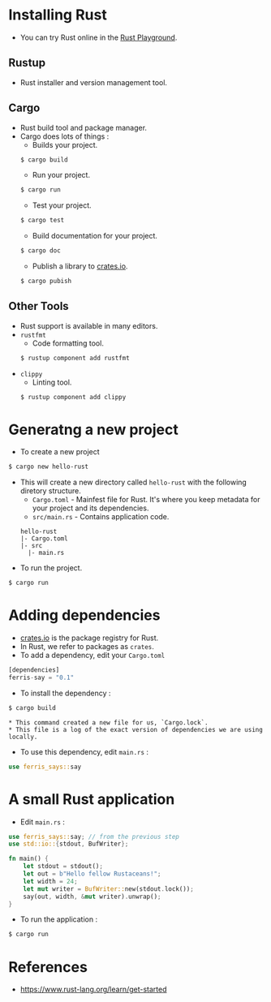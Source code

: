 # Installing Rust
* You can try Rust online in the [Rust Playground](https://play.rust-lang.org/).
## Rustup
* Rust installer and version management tool.
## Cargo
* Rust build tool and package manager.
* Cargo does lots of things :
	* Builds your project.
	```bash
	$ cargo build
	```
	* Run your project.
	```bash
	$ cargo run
	```
	* Test your project.
	```bash
	$ cargo test
	```
	* Build documentation for your project.
	```bash
	$ cargo doc
	```
	* Publish a library to [crates.io](https://crates.io/).
	```bash
	$ cargo pubish
	```
## Other Tools
* Rust support is available in many editors.
* `rustfmt`
	* Code formatting tool.
	```bash
	$ rustup component add rustfmt
	```
* `clippy`
	* Linting tool.
	```bash
	$ rustup component add clippy
	```
# Generatng a new project
* To create a new project
```bash
$ cargo new hello-rust
```
* This will create a new directory called `hello-rust` with the following diretory structure.
	* `Cargo.toml` - Mainfest file for Rust. It's where you keep metadata for your project and its dependencies.
	* `src/main.rs` - Contains application code.
	```
	hello-rust
	|- Cargo.toml
	|- src
	  |- main.rs
	```
* To run the project.
```bash
$ cargo run
```
# Adding dependencies
* [crates.io](https://crates.io/) is the package registry for Rust.
* In Rust, we refer to packages as `crates`.
* To add a dependency, edit your `Cargo.toml`
```rust
[dependencies]
ferris-say = "0.1"
```
* To install the dependency :
```bash
$ cargo build
```
	* This command created a new file for us, `Cargo.lock`.
	* This file is a log of the exact version of dependencies we are using locally.
* To use this dependency, edit `main.rs` :
```rust
use ferris_says::say
```
# A small Rust application
* Edit `main.rs` :
```rust
use ferris_says::say; // from the previous step
use std::io::{stdout, BufWriter};

fn main() {
	let stdout = stdout();
	let out = b"Hello fellow Rustaceans!";
	let width = 24;
	let mut writer = BufWriter::new(stdout.lock());
	say(out, width, &mut writer).unwrap();
}
```
* To run the application :
```bash
$ cargo run
```
# References
* https://www.rust-lang.org/learn/get-started
